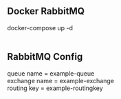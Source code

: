 ## Docker RabbitMQ
docker-compose up -d<br><br>

## RabbitMQ Config

queue name = example-queue<br>
exchange name = example-exchange<br>
routing key = example-routingkey